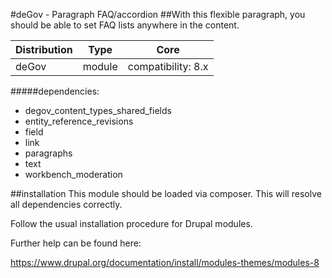 #deGov - Paragraph FAQ/accordion
##With this flexible paragraph, you should be able to set FAQ lists anywhere in the content.

Distribution | Type | Core
--- | --- | ---
deGov | module |  compatibility: 8.x

#####dependencies:
  - degov_content_types_shared_fields
  - entity_reference_revisions
  - field
  - link
  - paragraphs
  - text
  - workbench_moderation

##installation
This module should be loaded via composer. This will resolve all dependencies correctly.

Follow the usual installation procedure for Drupal modules.

Further help can be found here:

https://www.drupal.org/documentation/install/modules-themes/modules-8
